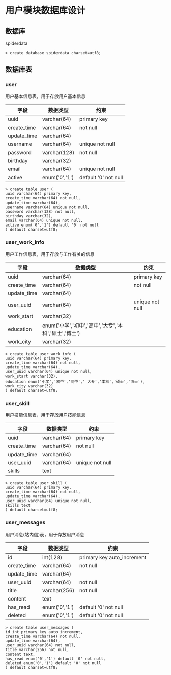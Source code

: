 # 用户模块数据库设计

## 数据库

spiderdata

```
> create database spiderdata charset=utf8;
```

## 数据库表

### user

用户基本信息表，用于存放用户基本信息

|字段|数据类型|约束|
|----|----|----|
|uuid|varchar(64)|primary key|
|create_time|varchar(64)|not null|
|update_time|varchar(64)||
|username|varchar(64)|unique not null|
|password|varchar(128)|not null|
|birthday|varchar(32)||
|email|varchar(64)|unique not null|
|active|enum('0','1')|default '0' not null|

```
> create table user (
uuid varchar(64) primary key,
create_time varchar(64) not null,
update_time varchar(64),
username varchar(64) unique not null,
password varchar(128) not null,
birthday varchar(32),
email varchar(64) unique not null,
active enum('0','1') default '0' not null
) default charset=utf8;
```

### user_work_info

用户工作信息表，用于存放与工作有关的信息

|字段|数据类型|约束|
|----|----|----|
|uuid|varchar(64)|primary key|
|create_time|varchar(64)|not null|
|update_time|varchar(64)||
|user_uuid|varchar(64)|unique not null|
|work_start|varchar(32)||
|education|enum('小学','初中','高中','大专','本科','硕士','博士')||
|work_city|varchar(32)||

```
> create table user_work_info (
uuid varchar(64) primary key,
create_time varchar(64) not null,
update_time varchar(64),
user_uuid varchar(64) unique not null,
work_start varchar(32),
education enum('小学','初中','高中',' 大专','本科','硕士','博士'),
work_city varchar(32)
) default charset=utf8;
```

### user_skill

用户技能信息表，用于存放用户技能信息

|字段|数据类型|约束|
|----|----|----|
|uuid|varchar(64)|primary key|
|create_time|varchar(64)|not null|
|update_time|varchar(64)||
|user_uuid|varchar(64)|unique not null|
|skills|text||

```
> create table user_skill (
uuid varchar(64) primary key,
create_time varchar(64) not null,
update_time varchar(64),
user_uuid varchar(64) unique not null,
skills text
) default charset=utf8;
```

### user_messages

用户消息(站内信)表，用于存放用户消息

|字段|数据类型|约束|
|----|----|----|
|id|int(128)|primary key auto_increment|
|create_time|varchar(64)|not null|
|update_time|varchar(64)||
|user_uuid|varchar(64)|not null|
|title|varchar(256)|not null|
|content|text||
|has_read|enum('0','1')|default '0' not null|
|deleted|enum('0','1')|default '0' not null|

```
> create table user_messages (
id int primary key auto_increment,
create_time varchar(64) not null,
update_time varchar(64),
user_uuid varchar(64) not null,
title varchar(256) not null,
content text,
has_read enum('0','1') default '0' not null,
deleted enum('0','1') default '0' not null
) default charset=utf8;
```
